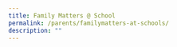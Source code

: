 ```yaml
---
title: Family Matters @ School
permalink: /parents/familymatters-at-schools/
description: ""
---
```

